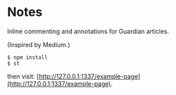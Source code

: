 Notes
=====

Inline commenting and annotations for Guardian articles.

(Inspired by Medium.)

    $ npm install
    $ st
    
then visit: [http://127.0.0.1:1337/example-page](http://127.0.0.1:1337/example-page).
